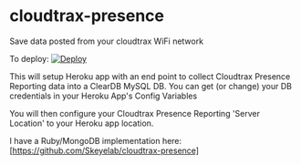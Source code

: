 # cloudtrax-presence
Save data posted from your cloudtrax WiFi network

To deploy:
[![Deploy](https://www.herokucdn.com/deploy/button.svg)](https://heroku.com/deploy)

This will setup Heroku app with an end point to collect Cloudtrax Presence Reporting data into a ClearDB MySQL DB.  You can get (or change) your DB credentials in your Heroku App's Config Variables

You will then configure your Cloudtrax Presence Reporting 'Server Location' to your Heroku app location.

I have a Ruby/MongoDB implementation here:
[https://github.com/Skeyelab/cloudtrax-presence]
